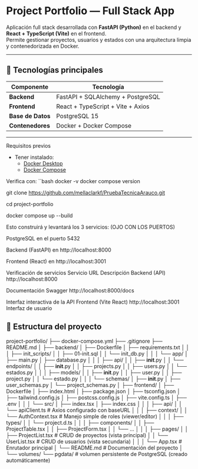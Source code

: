 # Project Portfolio — Full Stack App

Aplicación full stack desarrollada con **FastAPI (Python)** en el backend y **React + TypeScript (Vite)** en el frontend.  
Permite gestionar proyectos, usuarios y estados con una arquitectura limpia y contenedorizada en Docker.

---

## 🚀 Tecnologías principales

| Componente | Tecnología |
|-------------|-------------|
| **Backend** | FastAPI + SQLAlchemy + PostgreSQL |
| **Frontend** | React + TypeScript + Vite + Axios |
| **Base de Datos** | PostgreSQL 15 |
| **Contenedores** | Docker + Docker Compose |

---
Requisitos previos
- Tener instalado:
  - [Docker Desktop](https://www.docker.com/)
  - [Docker Compose](https://docs.docker.com/compose/)

Verifica con:
``bash
  docker -v
  docker compose version

  git clone https://github.com/mellaclarkf/PruebaTecnicaArauco.git
  
  cd project-portfolio

  docker compose up --build

  Esto construirá y levantará los 3 servicios: (OJO CON LOS PUERTOS)

  PostgreSQL en el puerto 5432
  
  Backend (FastAPI) en http://localhost:8000
  
  Frontend (React) en http://localhost:3001


  Verificación de servicios
    Servicio	URL	Descripción
    Backend (API)	http://localhost:8000
    
  Documentación Swagger	http://localhost:8000/docs
  
   Interfaz interactiva de la API
      Frontend (Vite React)	http://localhost:3001
    	Interfaz de usuario

## 📂 Estructura del proyecto

project-portfolio/
├── docker-compose.yml
├── .gitignore
├── README.md
│
├── backend/
│   ├── Dockerfile
│   ├── requirements.txt
│   │
│   ├── init_scripts/
│   │   ├── 01-init.sql
│   │   └── init_db.py
│   │
│   └── app/
│       ├── main.py
│       ├── database.py
│       │
│       ├── api/
│       │   ├── __init__.py
│       │   └── endpoints/
│       │       ├── __init__.py
│       │       ├── projects.py
│       │       ├── users.py
│       │       └── estados.py
│       │
│       ├── models/
│       │   ├── __init__.py
│       │   ├── user.py
│       │   ├── project.py
│       │   └── estado.py
│       │
│       └── schemas/
│           ├── __init__.py
│           ├── user_schemas.py
│           └── project_schemas.py
│
├── frontend/
│   ├── Dockerfile
│   ├── index.html
│   ├── package.json
│   ├── tsconfig.json
│   ├── tailwind.config.js
│   ├── postcss.config.js
│   ├── vite.config.ts
│   ├── .env
│   │
│   └── src/
│       ├── index.tsx
│       ├── index.css
│       │
│       ├── api/
│       │   └── apiClient.ts        # Axios configurado con baseURL
│       │
│       ├── context/
│       │   └── AuthContext.tsx     # Manejo simple de roles (viewer/editor)
│       │
│       ├── types/
│       │   └── project.d.ts
│       │
│       ├── components/
│       │   ├── ProjectTable.tsx
│       │   ├── ProjectForm.tsx
│       │   └── ...
│       │
│       ├── pages/
│       │   ├── ProjectList.tsx     # CRUD de proyectos (vista principal)
│       │   └── UserList.tsx        # CRUD de usuarios (vista secundaria)
│       │
│       └── App.tsx                 # Enrutador principal
│
└── README.md                       # Documentación del proyecto
│
└── volumes/
    └── pgdata/   # volumen persistente de PostgreSQL (creado automáticamente)



